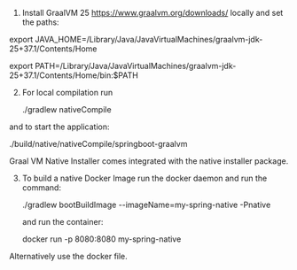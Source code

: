 1) Install GraalVM 25 https://www.graalvm.org/downloads/ locally and set the paths:

  export JAVA_HOME=/Library/Java/JavaVirtualMachines/graalvm-jdk-25+37.1/Contents/Home
  
  export PATH=/Library/Java/JavaVirtualMachines/graalvm-jdk-25+37.1/Contents/Home/bin:$PATH

2) For local compilation run 

   ./gradlew nativeCompile 

and to start the application:

  ./build/native/nativeCompile/springboot-graalvm

Graal VM Native Installer comes integrated with the native installer package. 

3) To build a native Docker Image run the docker daemon and run the command:

   ./gradlew bootBuildImage --imageName=my-spring-native -Pnative

   and run the container:

   docker run -p 8080:8080 my-spring-native

Alternatively use the docker file.
